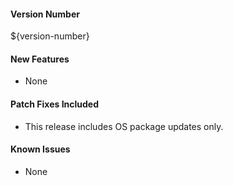 #### Version Number
${version-number}

#### New Features
- None

#### Patch Fixes Included
- This release includes OS package updates only.

#### Known Issues
- None